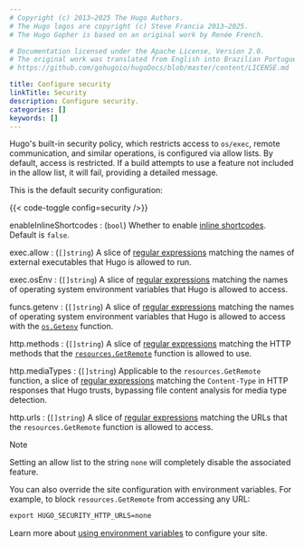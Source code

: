 ```yaml
---
# Copyright (c) 2013–2025 The Hugo Authors.
# The Hugo logos are copyright (c) Steve Francia 2013–2025.
# The Hugo Gopher is based on an original work by Renée French.

# Documentation licensed under the Apache License, Version 2.0.
# The original work was translated from English into Brazilian Portuguese.
# https://github.com/gohugoio/hugoDocs/blob/master/content/LICENSE.md

title: Configure security
linkTitle: Security
description: Configure security.
categories: []
keywords: []
---
```


Hugo's built-in security policy, which restricts access to `os/exec`, remote communication, and similar operations, is configured via allow lists. By default, access is restricted. If a build attempts to use a feature not included in the allow list, it will fail, providing a detailed message.

This is the default security configuration:

{{< code-toggle config=security />}}

enableInlineShortcodes
: (`bool`) Whether to enable [inline shortcodes]. Default is `false`.

exec.allow
: (`[]string`) A slice of [regular expressions](g) matching the names of external executables that Hugo is allowed to run.

exec.osEnv
: (`[]string`) A slice of [regular expressions](g) matching the names of operating system environment variables that Hugo is allowed to access.

funcs.getenv
: (`[]string`) A slice of [regular expressions](g) matching the names of operating system environment variables that Hugo is allowed to access with the [`os.Getenv`] function.

http.methods
: (`[]string`) A slice of [regular expressions](g) matching the HTTP methods that the [`resources.GetRemote`] function is allowed to use.

http.mediaTypes
: (`[]string`) Applicable to the `resources.GetRemote` function, a slice of [regular expressions](g) matching the `Content-Type` in HTTP responses that Hugo trusts, bypassing file content analysis for media type detection.

http.urls
: (`[]string`) A slice of [regular expressions](g) matching the URLs that the `resources.GetRemote` function is allowed to access.

> [!note]
> Setting an allow list to the string `none` will completely disable the associated feature.

You can also override the site configuration with environment variables. For example, to block `resources.GetRemote` from accessing any URL:

```txt
export HUGO_SECURITY_HTTP_URLS=none
```

Learn more about [using environment variables] to configure your site.

[`os.Getenv`]: /functions/os/getenv
[`resources.GetRemote`]: /functions/resources/getremote
[inline shortcodes]: /content-management/shortcodes/#inline
[using environment variables]: /configuration/introduction/#environment-variables
